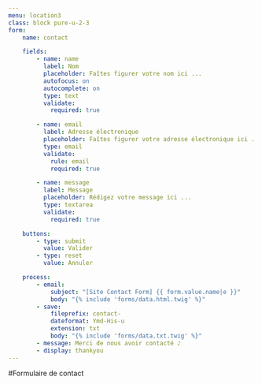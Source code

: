 ```yaml
---
menu: location3
class: block pure-u-2-3
form:
    name: contact

    fields:
        - name: name
          label: Nom
          placeholder: Faîtes figurer votre nom ici ...
          autofocus: on
          autocomplete: on
          type: text
          validate:
            required: true

        - name: email
          label: Adresse électronique
          placeholder: Faîtes figurer votre adresse électronique ici ...
          type: email
          validate:
            rule: email
            required: true

        - name: message
          label: Message
          placeholder: Rédigez votre message ici ...
          type: textarea
          validate:
            required: true

    buttons:
        - type: submit
          value: Valider
        - type: reset
          value: Annuler

    process:
        - email:
            subject: "[Site Contact Form] {{ form.value.name|e }}"
            body: "{% include 'forms/data.html.twig' %}"
        - save:
            fileprefix: contact-
            dateformat: Ymd-His-u
            extension: txt
            body: "{% include 'forms/data.txt.twig' %}"
        - message: Merci de nous avoir contacté ♪
        - display: thankyou
---
```


#Formulaire de contact

